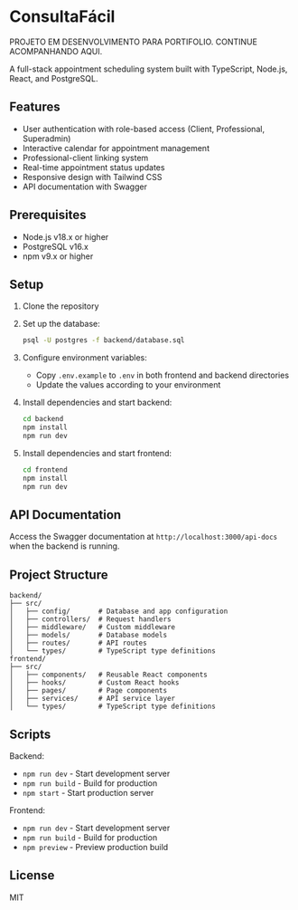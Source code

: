 # ConsultaFácil

PROJETO EM DESENVOLVIMENTO PARA PORTIFOLIO.
CONTINUE ACOMPANHANDO AQUI. 

A full-stack appointment scheduling system built with TypeScript, Node.js, React, and PostgreSQL.

## Features

- User authentication with role-based access (Client, Professional, Superadmin)
- Interactive calendar for appointment management
- Professional-client linking system
- Real-time appointment status updates
- Responsive design with Tailwind CSS
- API documentation with Swagger

## Prerequisites

- Node.js v18.x or higher
- PostgreSQL v16.x
- npm v9.x or higher

## Setup

1. Clone the repository
2. Set up the database:
   ```bash
   psql -U postgres -f backend/database.sql
   ```

3. Configure environment variables:
   - Copy `.env.example` to `.env` in both frontend and backend directories
   - Update the values according to your environment

4. Install dependencies and start backend:
   ```bash
   cd backend
   npm install
   npm run dev
   ```

5. Install dependencies and start frontend:
   ```bash
   cd frontend
   npm install
   npm run dev
   ```

## API Documentation

Access the Swagger documentation at `http://localhost:3000/api-docs` when the backend is running.

## Project Structure

```
backend/
├── src/
│   ├── config/       # Database and app configuration
│   ├── controllers/  # Request handlers
│   ├── middleware/   # Custom middleware
│   ├── models/       # Database models
│   ├── routes/       # API routes
│   └── types/        # TypeScript type definitions
frontend/
├── src/
│   ├── components/   # Reusable React components
│   ├── hooks/        # Custom React hooks
│   ├── pages/        # Page components
│   ├── services/     # API service layer
│   └── types/        # TypeScript type definitions
```

## Scripts

Backend:
- `npm run dev` - Start development server
- `npm run build` - Build for production
- `npm start` - Start production server

Frontend:
- `npm run dev` - Start development server
- `npm run build` - Build for production
- `npm preview` - Preview production build

## License

MIT
